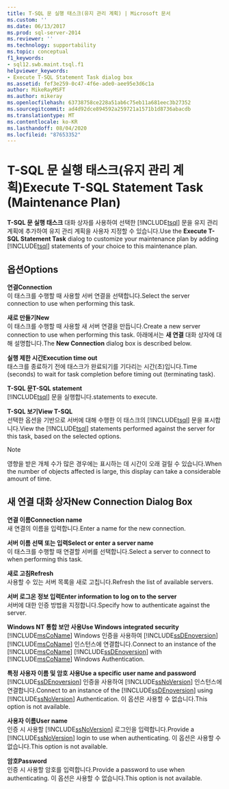 ```yaml
---
title: T-SQL 문 실행 태스크(유지 관리 계획) | Microsoft 문서
ms.custom: ''
ms.date: 06/13/2017
ms.prod: sql-server-2014
ms.reviewer: ''
ms.technology: supportability
ms.topic: conceptual
f1_keywords:
- sql12.swb.maint.tsql.f1
helpviewer_keywords:
- Execute T-SQL Statement Task dialog box
ms.assetid: fef3e259-0c47-4f6e-ade0-aee95e3d6c1a
author: MikeRayMSFT
ms.author: mikeray
ms.openlocfilehash: 63738758ce228a51ab6c75eb11a681eec3b27352
ms.sourcegitcommit: ad4d92dce894592a259721a1571b1d8736abacdb
ms.translationtype: MT
ms.contentlocale: ko-KR
ms.lasthandoff: 08/04/2020
ms.locfileid: "87653352"
---
```

# <a name="execute-t-sql-statement-task-maintenance-plan"></a><span data-ttu-id="2f2cb-102">T-SQL 문 실행 태스크(유지 관리 계획)</span><span class="sxs-lookup"><span data-stu-id="2f2cb-102">Execute T-SQL Statement Task (Maintenance Plan)</span></span>
  <span data-ttu-id="2f2cb-103">**T-SQL 문 실행 태스크** 대화 상자를 사용하여 선택한 [!INCLUDE[tsql](../../includes/tsql-md.md)] 문을 유지 관리 계획에 추가하여 유지 관리 계획을 사용자 지정할 수 있습니다.</span><span class="sxs-lookup"><span data-stu-id="2f2cb-103">Use the **Execute T-SQL Statement Task** dialog to customize your maintenance plan by adding [!INCLUDE[tsql](../../includes/tsql-md.md)] statements of your choice to this maintenance plan.</span></span>  
  
## <a name="options"></a><span data-ttu-id="2f2cb-104">옵션</span><span class="sxs-lookup"><span data-stu-id="2f2cb-104">Options</span></span>  
 <span data-ttu-id="2f2cb-105">**연결**</span><span class="sxs-lookup"><span data-stu-id="2f2cb-105">**Connection**</span></span>  
 <span data-ttu-id="2f2cb-106">이 태스크를 수행할 때 사용할 서버 연결을 선택합니다.</span><span class="sxs-lookup"><span data-stu-id="2f2cb-106">Select the server connection to use when performing this task.</span></span>  
  
 <span data-ttu-id="2f2cb-107">**새로 만들기**</span><span class="sxs-lookup"><span data-stu-id="2f2cb-107">**New**</span></span>  
 <span data-ttu-id="2f2cb-108">이 태스크를 수행할 때 사용할 새 서버 연결을 만듭니다.</span><span class="sxs-lookup"><span data-stu-id="2f2cb-108">Create a new server connection to use when performing this task.</span></span> <span data-ttu-id="2f2cb-109">아래에서는 **새 연결** 대화 상자에 대해 설명합니다.</span><span class="sxs-lookup"><span data-stu-id="2f2cb-109">The **New Connection** dialog box is described below.</span></span>  
  
 <span data-ttu-id="2f2cb-110">**실행 제한 시간**</span><span class="sxs-lookup"><span data-stu-id="2f2cb-110">**Execution time out**</span></span>  
 <span data-ttu-id="2f2cb-111">태스크를 종료하기 전에 태스크가 완료되기를 기다리는 시간(초)입니다.</span><span class="sxs-lookup"><span data-stu-id="2f2cb-111">Time (seconds) to wait for task completion before timing out (terminating task).</span></span>  
  
 <span data-ttu-id="2f2cb-112">**T-SQL 문**</span><span class="sxs-lookup"><span data-stu-id="2f2cb-112">**T-SQL statement**</span></span>  
 [!INCLUDE[tsql](../../includes/tsql-md.md)] <span data-ttu-id="2f2cb-113">문을 실행합니다.</span><span class="sxs-lookup"><span data-stu-id="2f2cb-113">statements to execute.</span></span>  
  
 <span data-ttu-id="2f2cb-114">**T-SQL 보기**</span><span class="sxs-lookup"><span data-stu-id="2f2cb-114">**View T-SQL**</span></span>  
 <span data-ttu-id="2f2cb-115">선택한 옵션을 기반으로 서버에 대해 수행한 이 태스크의 [!INCLUDE[tsql](../../includes/tsql-md.md)] 문을 표시합니다.</span><span class="sxs-lookup"><span data-stu-id="2f2cb-115">View the [!INCLUDE[tsql](../../includes/tsql-md.md)] statements performed against the server for this task, based on the selected options.</span></span>  
  
> [!NOTE]  
>  <span data-ttu-id="2f2cb-116">영향을 받은 개체 수가 많은 경우에는 표시하는 데 시간이 오래 걸릴 수 있습니다.</span><span class="sxs-lookup"><span data-stu-id="2f2cb-116">When the number of objects affected is large, this display can take a considerable amount of time.</span></span>  
  
## <a name="new-connection-dialog-box"></a><span data-ttu-id="2f2cb-117">새 연결 대화 상자</span><span class="sxs-lookup"><span data-stu-id="2f2cb-117">New Connection Dialog Box</span></span>  
 <span data-ttu-id="2f2cb-118">**연결 이름**</span><span class="sxs-lookup"><span data-stu-id="2f2cb-118">**Connection name**</span></span>  
 <span data-ttu-id="2f2cb-119">새 연결의 이름을 입력합니다.</span><span class="sxs-lookup"><span data-stu-id="2f2cb-119">Enter a name for the new connection.</span></span>  
  
 <span data-ttu-id="2f2cb-120">**서버 이름 선택 또는 입력**</span><span class="sxs-lookup"><span data-stu-id="2f2cb-120">**Select or enter a server name**</span></span>  
 <span data-ttu-id="2f2cb-121">이 태스크를 수행할 때 연결할 서버를 선택합니다.</span><span class="sxs-lookup"><span data-stu-id="2f2cb-121">Select a server to connect to when performing this task.</span></span>  
  
 <span data-ttu-id="2f2cb-122">**새로 고침**</span><span class="sxs-lookup"><span data-stu-id="2f2cb-122">**Refresh**</span></span>  
 <span data-ttu-id="2f2cb-123">사용할 수 있는 서버 목록을 새로 고칩니다.</span><span class="sxs-lookup"><span data-stu-id="2f2cb-123">Refresh the list of available servers.</span></span>  
  
 <span data-ttu-id="2f2cb-124">**서버 로그온 정보 입력**</span><span class="sxs-lookup"><span data-stu-id="2f2cb-124">**Enter information to log on to the server**</span></span>  
 <span data-ttu-id="2f2cb-125">서버에 대한 인증 방법을 지정합니다.</span><span class="sxs-lookup"><span data-stu-id="2f2cb-125">Specify how to authenticate against the server.</span></span>  
  
 <span data-ttu-id="2f2cb-126">**Windows NT 통합 보안 사용**</span><span class="sxs-lookup"><span data-stu-id="2f2cb-126">**Use Windows integrated security**</span></span>  
 <span data-ttu-id="2f2cb-127">[!INCLUDE[msCoName](../../includes/msconame-md.md)] Windows 인증을 사용하여 [!INCLUDE[ssDEnoversion](../../includes/ssdenoversion-md.md)] [!INCLUDE[msCoName](../../includes/msconame-md.md)] 인스턴스에 연결합니다.</span><span class="sxs-lookup"><span data-stu-id="2f2cb-127">Connect to an instance of the [!INCLUDE[msCoName](../../includes/msconame-md.md)] [!INCLUDE[ssDEnoversion](../../includes/ssdenoversion-md.md)] with [!INCLUDE[msCoName](../../includes/msconame-md.md)] Windows Authentication.</span></span>  
  
 <span data-ttu-id="2f2cb-128">**특정 사용자 이름 및 암호 사용**</span><span class="sxs-lookup"><span data-stu-id="2f2cb-128">**Use a specific user name and password**</span></span>  
 <span data-ttu-id="2f2cb-129">[!INCLUDE[ssDEnoversion](../../includes/ssdenoversion-md.md)] 인증을 사용하여 [!INCLUDE[ssNoVersion](../../includes/ssnoversion-md.md)] 인스턴스에 연결합니다.</span><span class="sxs-lookup"><span data-stu-id="2f2cb-129">Connect to an instance of the [!INCLUDE[ssDEnoversion](../../includes/ssdenoversion-md.md)] using [!INCLUDE[ssNoVersion](../../includes/ssnoversion-md.md)] Authentication.</span></span> <span data-ttu-id="2f2cb-130">이 옵션은 사용할 수 없습니다.</span><span class="sxs-lookup"><span data-stu-id="2f2cb-130">This option is not available.</span></span>  
  
 <span data-ttu-id="2f2cb-131">**사용자 이름**</span><span class="sxs-lookup"><span data-stu-id="2f2cb-131">**User name**</span></span>  
 <span data-ttu-id="2f2cb-132">인증 시 사용할 [!INCLUDE[ssNoVersion](../../includes/ssnoversion-md.md)] 로그인을 입력합니다.</span><span class="sxs-lookup"><span data-stu-id="2f2cb-132">Provide a [!INCLUDE[ssNoVersion](../../includes/ssnoversion-md.md)] login to use when authenticating.</span></span> <span data-ttu-id="2f2cb-133">이 옵션은 사용할 수 없습니다.</span><span class="sxs-lookup"><span data-stu-id="2f2cb-133">This option is not available.</span></span>  
  
 <span data-ttu-id="2f2cb-134">**암호**</span><span class="sxs-lookup"><span data-stu-id="2f2cb-134">**Password**</span></span>  
 <span data-ttu-id="2f2cb-135">인증 시 사용할 암호를 입력합니다.</span><span class="sxs-lookup"><span data-stu-id="2f2cb-135">Provide a password to use when authenticating.</span></span> <span data-ttu-id="2f2cb-136">이 옵션은 사용할 수 없습니다.</span><span class="sxs-lookup"><span data-stu-id="2f2cb-136">This option is not available.</span></span>  
  
  
